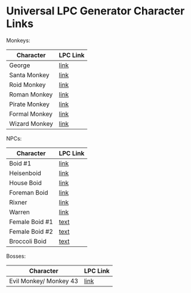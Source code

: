 # Universal LPC Generator Character Links

Monkeys:

| Character     | LPC Link                                                                                                                                                                                                                                                                                                                                                                                                                                                                                                                                                                                                                                                                                                                                                                       |
| ------------- | ------------------------------------------------------------------------------------------------------------------------------------------------------------------------------------------------------------------------------------------------------------------------------------------------------------------------------------------------------------------------------------------------------------------------------------------------------------------------------------------------------------------------------------------------------------------------------------------------------------------------------------------------------------------------------------------------------------------------------------------------------------------------------ |
| George        | [link](https://sanderfrenken.github.io/Universal-LPC-Spritesheet-Character-Generator/#?body=Body_color_amber&head=Human_male_amber&sex=male&nose=Button_nose_amber&ears=none&shadow=Shadow_shadow&tail=Cat_Tail_chestnut&furry_ears=none&eyes=Eyes_blue&eyebrows=Thick_Eyebrows_ash&shield=none&beard=none&wrinkes=none&hair=Cowlick_tall_chestnut&vest=none&clothes=Longsleeve_rose&legs=Pantaloons_rose&backpack=none&shoes=none&socks=none)                                                                                                                                                                                                                                                                                                                                 |
| Santa Monkey  | [link](https://sanderfrenken.github.io/Universal-LPC-Spritesheet-Character-Generator/#?body=Body_color_amber&head=Human_male_amber&sex=male&nose=Button_nose_amber&ears=none&shadow=Shadow_shadow&tail=Cat_Tail_chestnut&furry_ears=none&eyes=Eyes_blue&eyebrows=Thick_Eyebrows_ash&shield=none&beard=none&wrinkes=none&hair=Cowlick_tall_chestnut&vest=none&clothes=Longsleeve_rose&legs=Pants_maroon&backpack=none&shoes=none&socks=none&prosthesis_leg=none&prosthesis_hand=none&hat=Santa_red&neck=none&wound_arm=none&wound_mouth=none&wound_eye=none&overalls=Overalls_red&weapon=Longsword_longsword)                                                                                                                                                                   |
| Roid Monkey   | [link](https://sanderfrenken.github.io/Universal-LPC-Spritesheet-Character-Generator/#?body=Body_color_amber&head=Human_male_amber&sex=muscular&nose=Button_nose_amber&ears=none&shadow=Shadow_shadow&tail=Cat_Tail_chestnut&furry_ears=none&eyes=Eyes_blue&eyebrows=Thick_Eyebrows_ash&shield=none&beard=none&wrinkes=none&hair=Cowlick_tall_chestnut&vest=none&clothes=Longsleeve_rose&legs=Pants_maroon&backpack=none&shoes=none&socks=none&prosthesis_leg=none&prosthesis_hand=none&hat=none&neck=none&wound_arm=none&wound_mouth=none&wound_eye=none&overalls=none&weapon=none&ammo=none&quiver=none&cargo=none)                                                                                                                                                          |
| Roman Monkey  | [link](https://liberatedpixelcup.github.io/Universal-LPC-Spritesheet-Character-Generator/#?body=Body_color_amber&head=Human_male_amber&sex=muscular&nose=Button_nose_amber&ears=none&shadow=Shadow_shadow&tail=Cat_Tail_chestnut&furry_ears=none&eyes=Eyes_blue&eyebrows=Thick_Eyebrows_ash&shield=Spartan_shield_spartan&beard=none&wrinkes=none&hair=Cowlick_tall_chestnut&vest=none&clothes=Longsleeve_rose&legs=Pants_maroon&backpack=none&shoes=none_Armour&socks=none&prosthesis_leg=none&prosthesis_hand=none&hat=Legion_gold&neck=none&wound_arm=none&wound_mouth=none&wound_eye=none&overalls=none&weapon=none&ammo=none&quiver=none&cargo=none&visor=none_Grated_visor&accessory=Legion_Plumage_red&shoulders=Legion_steel&arms=none_Armour&bauldron=Bauldron_white) |
| Pirate Monkey | [link](https://sanderfrenken.github.io/Universal-LPC-Spritesheet-Character-Generator/#?body=Body_color_amber&head=Human_male_amber&sex=male&nose=Button_nose_amber&ears=none&shadow=Shadow_shadow&tail=Cat_Tail_chestnut&furry_ears=none&eyes=Eyes_blue&eyebrows=Thick_Eyebrows_ash&shield=none&beard=none&wrinkes=none&hair=Cowlick_tall_chestnut&vest=none&clothes=Longsleeve_rose&legs=Pantaloons_rose&backpack=none&shoes=none&socks=none&prosthesis_leg=none&prosthesis_hand=Hook_hand_hook&facial_eyes=Eyepatch_Left_black&hat=Tricorne_pirate_captain_black&necklace=none&weapon=none)                                                                                                                                                                                  |
| Formal Monkey | [link](https://sanderfrenken.github.io/Universal-LPC-Spritesheet-Character-Generator/#?body=Body_color_amber&head=Human_male_amber&sex=male&nose=Button_nose_amber&ears=none&shadow=Shadow_shadow&tail=Cat_Tail_chestnut&furry_ears=none&eyes=Eyes_blue&eyebrows=Thick_Eyebrows_ash&shield=none&beard=none&wrinkes=none&hair=Cowlick_tall_chestnut&vest=none&clothes=Striped_Collared/Formal_Longsleeve_white&legs=Pants_black&backpack=none&shoes=none&socks=none&hat=none&jacket=Collared_coat_black&neck=Necktie_red&belt=none&facial_eyes=Nerd_Glasses_black&facial_left=none)                                                                                                                                                                                             |
| Wizard Monkey | [link](https://sanderfrenken.github.io/Universal-LPC-Spritesheet-Character-Generator/#?body=Body_color_amber&head=Human_male_amber&sex=male&nose=Button_nose_amber&ears=none&shadow=Shadow_shadow&tail=Cat_Tail_chestnut&furry_ears=none&eyes=Eyes_blue&eyebrows=Thick_Eyebrows_ash&shield=none&beard=none&wrinkes=none&hair=Cowlick_tall_chestnut&vest=none&clothes=none&legs=Pants_black&backpack=none&shoes=none&socks=none&hat=Misc_Magic_Hats_starry_moon&jacket=Trench_coat_dark_gray&neck=none&belt=none&facial_eyes=none&facial_left=none&cape=Solid_lavender&weapon=Simple_staff_simple)                                                                                                                                                                              |

NPCs:

| Character      | LPC Link                                                                                                                                                                                                                                                                                                                                                                                                                                                                                                                                                                                                                                                                                                                                                                                                      |
| -------------- | ------------------------------------------------------------------------------------------------------------------------------------------------------------------------------------------------------------------------------------------------------------------------------------------------------------------------------------------------------------------------------------------------------------------------------------------------------------------------------------------------------------------------------------------------------------------------------------------------------------------------------------------------------------------------------------------------------------------------------------------------------------------------------------------------------------- |
| Boid #1        | [link](https://sanderfrenken.github.io/Universal-LPC-Spritesheet-Character-Generator/#?body=Body_color_light&head=Human_male_light&facial_eyes=Nerd_Glasses_black&jacket=none&clothes=Collared/Formal_Longsleeve_white&apron=Apron_walnut&legs=Pants_white&beard=none&eyebrows=Thick_Eyebrows_dark_brown&wrinkes=none&hair=none&visor=none&shoes=Boots_blue&jacket_pockets=Jacket_pockets_white&jacket_collar=Frock_collar_blue&jacket_trim=Frock_coat_buttons_blue&nose=none&shadow=Shadow_shadow)                                                                                                                                                                                                                                                                                                           |
| Heisenboid     | [link](https://liberatedpixelcup.github.io/Universal-LPC-Spritesheet-Character-Generator/#?body=Body_color_light&head=Human_male_light&facial_eyes=Nerd_Glasses_black&jacket=none&clothes=Collared%2FFormal_Longsleeve_white&apron=Apron_walnut&legs=Pants_white&beard=Medium_Beard_light_brown&eyebrows=Thick_Eyebrows_dark_brown&wrinkes=Wrinkles_light&hair=none_Bob&visor=none&shoes=Basic_Boots_black&jacket_pockets=Jacket_pockets_white&jacket_collar=Frock_collar_blue&jacket_trim=Frock_coat_buttons_blue&nose=none&shadow=Shadow_shadow&gloves=Gloves_blue)                                                                                                                                                                                                                                         |
| House Boid     | [link](https://liberatedpixelcup.github.io/Universal-LPC-Spritesheet-Character-Generator/#?body=Body_color_light&head=Human_male_light&facial_eyes=none_Nerd_Glasses&jacket=Collared_coat_black&clothes=Longsleeve_sky&apron=none_Apron&legs=Long_Pants_black&beard=5_O%27clock_Shadow_platinum&eyebrows=Thick_Eyebrows_dark_brown&wrinkes=none&hair=Messy3_gray&visor=none&shoes=Basic_Shoes_charcoal&jacket_pockets=Jacket_pockets_white&jacket_collar=Frock_collar_blue&jacket_trim=Frock_coat_buttons_blue&nose=none&shadow=Shadow_shadow&weapon=Cane_cane&eye_color=none_Eye_Color)                                                                                                                                                                                                                      |
| Foreman Boid   | [link](https://liberatedpixelcup.github.io/Universal-LPC-Spritesheet-Character-Generator/#?body=Body_color_brown&head=Human_male_brown&facial_eyes=none_Nerd_Glasses&jacket=Frock_coat_white&clothes=Longsleeve_blue&apron=none_Apron&legs=Long_Pants_black&beard=none_5_O%27clock_Shadow&eyebrows=Thick_Eyebrows_dark_brown&wrinkes=none&hair=none_Afro&visor=none&shoes=Basic_Shoes_charcoal&jacket_pockets=Jacket_pockets_white&jacket_collar=Frock_collar_blue&jacket_trim=Frock_coat_buttons_blue&nose=none&shadow=Shadow_shadow&weapon=none_Cane&eye_color=none_Eye_Color&neck=Necktie_navy)                                                                                                                                                                                                            |
| Rixner         | [link](https://sanderfrenken.github.io/Universal-LPC-Spritesheet-Character-Generator/#?body=Body_color_light&head=Human_male_light&facial_eyes=Nerd_Glasses_blue&jacket=none&clothes=Longsleeve_red&apron=none&legs=Pants_black&beard=none&eyebrows=Thick_Eyebrows_dark_brown&wrinkes=none&hair=Messy3_gray&visor=none&shoes=Shoes_black&jacket_pockets=Jacket_pockets_white&jacket_collar=none&jacket_trim=Frock_coat_buttons_blue&nose=none&shadow=Shadow_shadow&neck=Necktie_base&belt=Leather_Belt_charcoal)                                                                                                                                                                                                                                                                                              |
| Warren         | [link](https://sanderfrenken.github.io/Universal-LPC-Spritesheet-Character-Generator/#?body=Body_color_light&head=Human_male_light&eyebrows=Thick_Eyebrows_gray&beard=Medium_Beard_white&hair=Idol_white&legs=Pants_gray&clothes=Shortsleeve_green&socks=Tabi_Socks_white&shoes=Shoes_black&shadow=Shadow_shadow&wrinkes=none&mustache=Horseshoe_Mustache_gray&facial_eyes=none&jacket_collar=Frock_collar_teal&eyes=Eyes_brown)                                                                                                                                                                                                                                                                                                                                                                              |
| Female Boid #1 | [text](https://liberatedpixelcup.github.io/Universal-LPC-Spritesheet-Character-Generator/#?body=Body_color_light&head=Human_male_light&facial_eyes=none_Nerd_Glasses&jacket=none_Tabard&clothes=Longsleeve_slate&apron=none_Apron_full&legs=Plain_skirt_blue&beard=none&eyebrows=Thick_Eyebrows_dark_brown&wrinkes=none&hair=Bangs_bun_dark_brown&visor=none&shoes=Sandals_blue&jacket_pockets=Jacket_pockets_white&jacket_collar=Frock_collar_blue&jacket_trim=Frock_coat_buttons_blue&nose=none&shadow=Shadow_shadow&sex=male&overalls=none_Overalls&wheelchair=none_Wheelchair&dress=none_Slit_dress&ring=none_Stud_Ring&earring_left=Simple_Earring_Left_gold&earrings=Stud_earrings_gold)                                                                                                                |
| Female Boid #2 | [text](https://liberatedpixelcup.github.io/Universal-LPC-Spritesheet-Character-Generator/#?body=Body_color_light&head=Human_male_light&facial_eyes=none_Nerd_Glasses&jacket=none_Tabard&clothes=Longsleeve_2_Buttoned_white&apron=none_Apron_full&legs=Pantaloons_green&beard=none&eyebrows=Thick_Eyebrows_red&wrinkes=none&hair=Long_orange&visor=none&shoes=Ghillies_blue&jacket_pockets=Jacket_pockets_white&jacket_collar=none_Frock_collar&jacket_trim=Frock_coat_buttons_blue&nose=none&shadow=Shadow_shadow&sex=teen&overalls=none_Overalls&wheelchair=none_Wheelchair&dress=none_Slit_dress&ring=none_Stud_Ring&earring_left=none_Simple_Earring_Left&earrings=none_Stud_earrings&socks=Ankle_Socks_sky&expression=none_Neutral&eye_color=Eye_Color_orange&necklace=Necklace_pirate&neck=none_Cravat) |
| Broccoli Boid  | [text](https://liberatedpixelcup.github.io/Universal-LPC-Spritesheet-Character-Generator/#?body=Body_color_bright_green&head=Human_male_bright_green&facial_eyes=none_Nerd_Glasses&jacket=none_Collared_coat&clothes=none_Longsleeve&apron=none_Apron&legs=Pants_forest&beard=none_5_O%27clock_Shadow&eyebrows=Thick_Eyebrows_dark_brown&wrinkes=none&hair=Natural_green&visor=none&shoes=Basic_Shoes_charcoal&jacket_pockets=Jacket_pockets_white&jacket_collar=Frock_collar_blue&jacket_trim=none_Frock_coat_buttons&nose=none&shadow=Shadow_shadow&weapon=none_Cane&eye_color=none_Eye_Color&neck=none_Bowtie&necklace=Chain_Necklace_gold&sex=muscular)                                                                                                                                                   |

Bosses:

| Character              | LPC Link                                                                                                                                                                                                                                                                                                                                                                                                                                                                                                                                                                                                                                                    |
| ---------------------- | ----------------------------------------------------------------------------------------------------------------------------------------------------------------------------------------------------------------------------------------------------------------------------------------------------------------------------------------------------------------------------------------------------------------------------------------------------------------------------------------------------------------------------------------------------------------------------------------------------------------------------------------------------------- |
| Evil Monkey/ Monkey 43 | [link](https://liberatedpixelcup.github.io/Universal-LPC-Spritesheet-Character-Generator/#?body=Body_color_amber&head=Human_male_amber&sex=male&nose=Button_nose_amber&ears=none&shadow=Shadow_shadow&tail=Cat_Tail_chestnut&furry_ears=none&eyes=none_Cyclops_Eyes&eyebrows=Thick_Eyebrows_ash&shield=none&beard=none_Basic_Beard&wrinkes=none&hair=Cowlick_tall_chestnut&vest=none&clothes=Longsleeve_gray&legs=Pantaloons_rose&backpack=none&shoes=none&socks=none&facial_eyes=Eyepatch_Ambidextrous_black&wound_brain=none_Brain&wheelchair=none_Wheelchair&expression=Angry_amber&eye_color=Eye_Color_blue&ring=Stud_Ring_yellow&gloves=Gloves_silver) |
